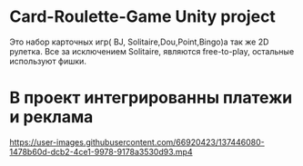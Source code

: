 # Card-Roulette-Game Unity project

Это набор карточных игр( BJ, Solitaire,Dou,Point,Bingo)а так же 2D рулетка.  Все за исключением Solitaire, являются free-to-play, остальные используют фишки.
# В проект интегрированны платежи и реклама


https://user-images.githubusercontent.com/66920423/137446080-1478b60d-dcb2-4ce1-9978-9178a3530d93.mp4

